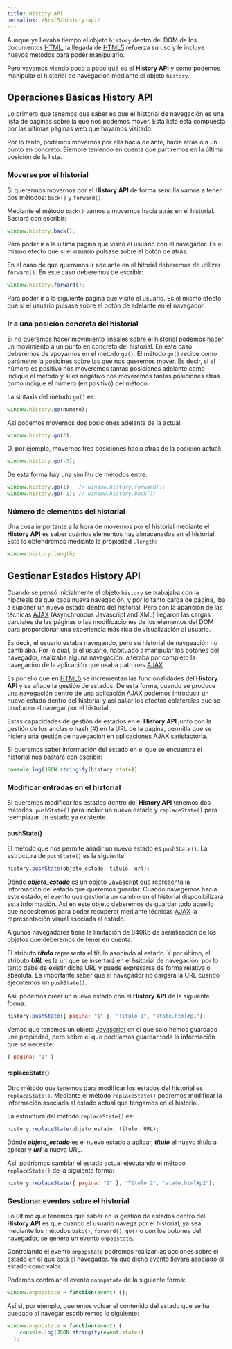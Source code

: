 ```yaml
---
title: History API
permalink: /html5/history-api/
---
```


Aunque ya llevaba tiempo el objeto `history` dentro del DOM de los documentos [HTML][HTML], la llegada de [HTML5][HTML5] refuerza su uso y le incluye nuevos métodos para poder manipularlo.

Pero vayamos viendo poco a poco qué es el **History API** y como podemos manipular el historial de navegación mediante el objeto `history`.

## Operaciones Básicas History API

Lo primero que tenemos que saber es que el historial de navegación es una lista de páginas sobre la que nos podemos mover. Esta lista está compuesta por las últimas páginas web que hayamos visitado.

Por lo tanto, podemos movernos por ella hacia delante, hacía atrás o a un punto en concreto. Siempre teniendo en cuenta que partiremos en la última posición de la lista.

### Moverse por el historial
Si querermos movernos por el **History API** de forma sencilla vamos a tener dos métodos: `back()` y `forward()`.

Mediante el método `back()` vamos a movernos hacía atrás en el historial. Bastará con escribir:

~~~javascript
window.history.back();
~~~

Para poder ir a la última página que visitó el usuario con el navegador. Es el mismo efecto que si el usuario pulsase sobre el botón de atrás.

En el caso de que queramos ir adelante en el hitorial deberemos de utilizar `forward()`. En este caso deberemos de escribir:

~~~javascript
window.history.forward();
~~~

Para poder ir a la siguiente página que visitó el usuario. Es el mismo efecto que si el usuario pulsase sobre el botón de adelante en el navegador.

### Ir a una posición concreta del historial
Si no queremos hacer movimiento lineales sobre el historial podemos hacer un movimiento a un punto en concreto del historial. En este caso deberemos de apoyarnos en el método `go()`. El método `go()` recibe como parámetro la posicines sobre las que nos queremos mover. Es decir, si el número es positivo nos moveremos tantas posiciones adelante como indique el método y si es negativo nos moveremos tantas posiciones atrás como indique el número (en positivo) del método.

La sintaxis del método `go()` es:

~~~javascript
window.history.go(numero);
~~~

Así podemos movernos dos posiciones adelante de la actual:

~~~javascript
window.history.go(2);
~~~

O, por ejemplo, movernos tres posiciones hacía atrás de la posición actual:

~~~javascript
window.history.go(-3);
~~~

De esta forma hay una similitu de métodos entre:

~~~javascript
window.history.go(1);  // window.history.forward();
window.history.go(-1); // window.history.back();
~~~

### Número de elementos del historial
Una cosa importante a la hora de movernos por el historial mediante el **History API** es saber cuántos elementos hay almacenados en el historial. Esto lo obtendremos mediante la propiedad  `.length`:

~~~javascript
window.history.length;
~~~

## Gestionar Estados History API
Cuando se pensó inicialmente el objeto `history` se trabajaba con la hipótesis de que cada nueva navegación, y por lo tanto carga de página, iba a suponer un nuevo estado dentro del historial. Pero con la aparición de las técnicas [AJAX][AJAX] (Asynchronous Javascript and XML) llegaron las cargas parciales de las páginas o las modificaciones de los elementos del DOM para proporcionar una experiencia más rica de visualización al usuario.

Es decir, el usuario estaba navegando, pero su historial de navgeación no cambiaba. Por lo cual, si el usuario, habituado a manipular los botones del navegador, realizaba alguna navegación, alteraba por completo la navegación de la aplicación que usaba patrones [AJAX][AJAX].

Es por ello que en [HTML5][HTML5] se incrementan las funcionalidades del **History API** y se añade la gestión de estados. De esta forma, cuando se produce una navegación dentro de una aplicación [AJAX][AJAX] podemos introducir un nuevo estado dentro del historial y así paliar los efectos colaterales que se producen al navegar por el historial.

Estas capacidades de gestión de estados en el **History API** junto con la gestión de los anclas o hash (#) en la URL de la página, permitía que se hiciera una gestión de navegación en aplicaciones [AJAX][AJAX] satisfactoria.

Si queremos saber información del estado en el que se encuentra el historial nos bastará con escribir:

~~~javascript
console.log(JSON.stringify(history.state));
~~~

### Modificar entradas en el historial
Si queremos modificar los estados dentro del **History API** tenemos dos métodos: `pushState()` para incluir un nuevo estado y `replaceState()` para reemplazar un estado ya existente.

#### pushState()
El método que nos permite añadir un nuevo estado es `pushState()`. La estructura de `pushState()` es la siguiente:

~~~javascript
history.pushState(objeto_estado, titulo, url);
~~~

Dónde ***objeto_estado*** es un objeto [Javascript][Javascript] que representa la información del estado que queremos guardar. Cuando navegemos hacía este estado, el evento que gestiona un cambio en el historial disponibilizará esta información. Así en este objeto deberemos de guardar todo aquello que necesitemos para poder recuperar mediante técnicas [AJAX][AJAX] la representación visual asociada al estado.

Algunos navegadores tiene la limitación de 640Kb de serialización de los objetos que deberemos de tener en cuenta.

El atributo ***titulo*** representa el título asociado al estado. Y por último, el atributo ***URL*** es la url que se insertará en el hsitorial de navegación, por lo tanto debe de existir dicha URL y puede expresarse de forma relativa o absoluta. Es importante saber que el navegador no cargará la URL cuando ejecutemos un `pushState()`.

Así, podemos crear un nuevo estado con el **History API** de la siguiente forma:

~~~javascript
history.pushState({ pagina: "1" }, "Título 1", "state.html#p1");
~~~

Vemos que tenemos un objeto [Javascript][Javascript] en el que solo hemos guardado una propiedad, pero sobre el que podríamos guardar toda la información que se necesite:

~~~javascript
{ pagina: "1" }
~~~

#### replaceState()
Otro método que tenemos para modificar los estados del historial es `replaceState()`. Mediante el método `replaceState()` podremos modificar la información asociada al estado actual que tengamos en el historial.

La estructura del método `replaceState()` es:

~~~javascript
history.replaceState(objeto_estado, título, URL);
~~~

Dónde ***objeto_estado*** es el nuevo estado a aplicar, ***título*** el nuevo título a aplicar y ***url*** la nueva URL.

Así, podríamos cambiar el estado actual ejecutando el método `replaceState()` de la siguiente forma:

~~~javascript
history.replaceState({ pagina: "2" }, "Título 2", "state.html#p2");
~~~

### Gestionar eventos sobre el historial
Lo último que tenemos que saber en la gestión de estados dentro del **History API** es que cuando el usuario navega por el historial, ya sea mediante los métodos `bakc()`, `forward()`, `go()` o con los botones del navegador, se genera un evento `onpopstate`.

Controlando el evento `onpopstate` podremos realizar las acciones sobre el estado en el que está el navegador. Ya que dicho evento llevará asociado el estado como valor.

Podemos controlar el evento `onpopstate` de la siguiente forma:

~~~javascript
window.onpopstate = function(event) {};
~~~

Así si, por ejemplo, queremos volvar el contenido del estado que se ha quedado al navegar escribiremos lo siguiente:

~~~javascript
window.onpopstate = function(event) {
    console.log(JSON.stringify(event.state));
  };
~~~


[HTML]: http://www.manualweb.net/html/
[HTML5]: http://www.manualweb.net/html5/
[AJAX]: http://www.manualweb.net/ajax/
[Javascript]: http://www.manualweb.net/javascript/
